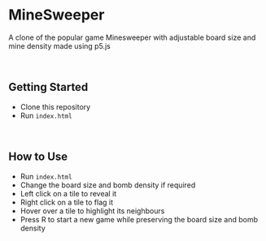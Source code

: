 # MineSweeper
A clone of the popular game Minesweeper with adjustable board size and mine density made using p5.js

<br>

## Getting Started
* Clone this repository
* Run ```index.html```

<br>

## How to Use
* Run ```index.html```
* Change the board size and bomb density if required
* Left click on a tile to reveal it
* Right click on a tile to flag it
* Hover over a tile to highlight its neighbours
* Press R to start a new game while preserving the board size and bomb density
